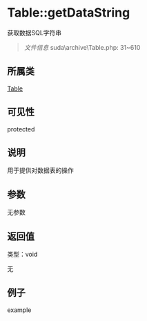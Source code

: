 # Table::getDataString

获取数据SQL字符串

> *文件信息* suda\archive\Table.php: 31~610

## 所属类 

[Table](../Table.md)

## 可见性

 protected 

## 说明


用于提供对数据表的操作



## 参数


无参数


## 返回值

类型：void

无



## 例子

example